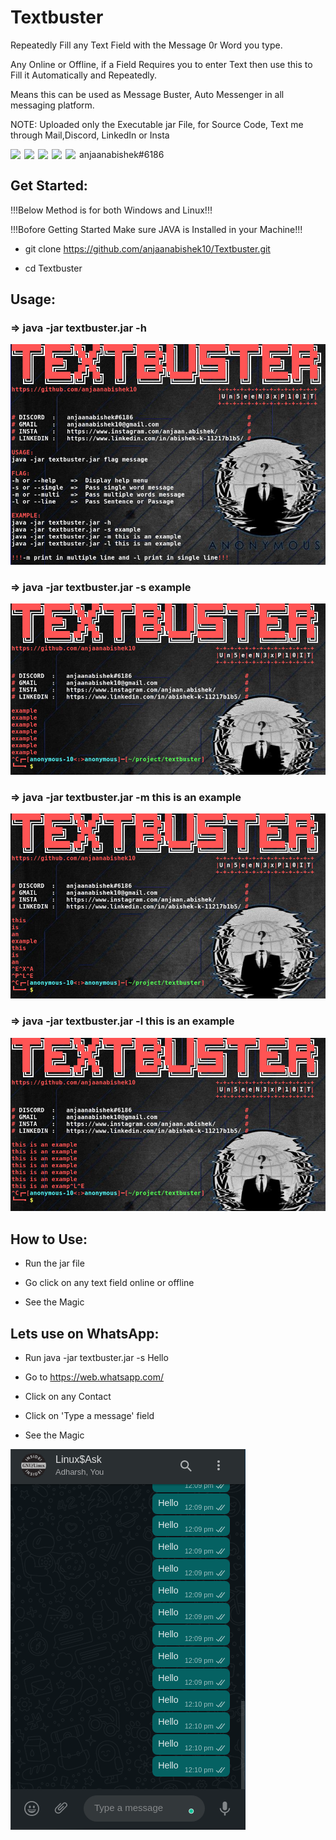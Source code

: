 # Textbuster

Repeatedly Fill any Text Field with the Message 0r Word you type.

Any Online or Offline, if a Field Requires you to enter Text then use this to Fill it Automatically and Repeatedly.

Means this can be used as Message Buster, Auto Messenger in all messaging platform.

NOTE: Uploaded only the Executable jar File, for Source Code, Text me through Mail,Discord, LinkedIn or Insta

[<img align="left" width="22px" src="https://cdn.jsdelivr.net/npm/simple-icons@v3/icons/gmail.svg" />][mail]
[<img align="left" width="22px" src="https://cdn.jsdelivr.net/npm/simple-icons@v3/icons/linkedin.svg" />][linkedin]
[<img align="left" width="22px" src="https://cdn.jsdelivr.net/npm/simple-icons@v3/icons/instagram.svg" />][instagram]
[<img align="left" width="22px" src="https://cdn.jsdelivr.net/npm/simple-icons@v3/icons/facebook.svg" />][facebook]
<img align="left" width="22px" src="https://cdn.jsdelivr.net/npm/simple-icons@v3/icons/discord.svg" /> anjaanabishek#6186

<h2> Get Started: </h2>

!!!Below Method is for both Windows and Linux!!!

!!!Bofore Getting Started Make sure JAVA is Installed in your Machine!!!

* git clone https://github.com/anjaanabishek10/Textbuster.git

* cd Textbuster

<h2> Usage: </h2>

<h3> => java -jar textbuster.jar -h </h3>

![help](./screenshots/help.png)

<h3> => java -jar textbuster.jar -s example </h3>

![single](./screenshots/single.png)

<h3> => java -jar textbuster.jar -m this is an example </h3>

![multi](./screenshots/multi.png)

<h3> => java -jar textbuster.jar -l this is an example </h3>

![line](./screenshots/line.png)

<h2> How to Use: </h2>

* Run the jar file

* Go click on any text field online or offline

* See the Magic

<h2> Lets use on WhatsApp: </h2>

* Run java -jar textbuster.jar -s Hello

* Go to https://web.whatsapp.com/

* Click on any Contact

* Click on 'Type a message' field

* See the Magic

![whatsapp](./screenshots/whatsapp.png)

[mail]: mailto:anjaanabishek10@gmail.com
[linkedin]: https://www.linkedin.com/in/abishek-k-11217b1b5/
[instagram]: https://www.instagram.com/anjaan.abishek/
[facebook]: https://www.facebook.com/anjaan.abishek.10/
